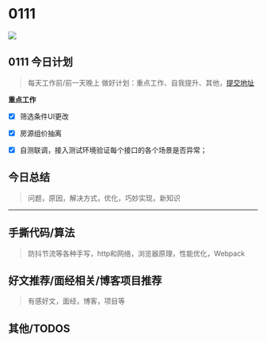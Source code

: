 
# 0111

![](http://h2.ioliu.cn/bing/TanzaniaBeeEater_ZH-CN3246625733_1920x1080.jpg)


## 0111 今日计划
> 每天工作前/前一天晚上 做好计划：重点工作、自我提升、其他，[提交地址](https://github.com/cuixiaorui/study-every-day/issues)

**重点工作**

- [x] 筛选条件UI更改
- [x] 房源组价抽离
- [x] 自测联调，接入测试环境验证每个接口的各个场景是否异常；


## 今日总结
> 问题，原因，解决方式，优化，巧妙实现，新知识



---



## 手撕代码/算法
> 防抖节流等各种手写，http和网络，浏览器原理，性能优化，Webpack


## 好文推荐/面经相关/博客项目推荐
> 有感好文，面经，博客，项目等


## 其他/TODOS